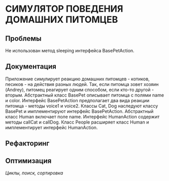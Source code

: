 # СИМУЛЯТОР ПОВЕДЕНИЯ ДОМАШНИХ ПИТОМЦЕВ

## Проблемы
Не использован метод sleeping интерфейса BasePetAction.

## Документация
Приложение симулирует реакцию домашних питомцев - котиков, песиков - на действия разных людей. Так, если питомца зовет хозяин (Andrey), питомец реагирует одним способом, если кто-то другой - вторым.
Абстрактный класс BasePet описывает питомца с полями name и color. 
Интерфейс BasePetAction предполагает два вида реакции питомца - методы voice1 и voice2.
Классы Cat, Dog наследуют классу BasePet и имплементируют интерфейс BasePetAction.
Абстрактный класс Human включает поле name.
Интерфейс HumanAction содержит методы callCat и callDog.
Класс People расширяет класс Human и имплементирует интерфейс HumanAction. 


## Рефакторинг

## Оптимизация
*Циклы, поиск, сортировка*
